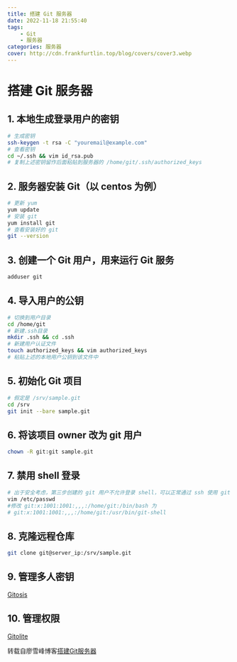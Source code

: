```yaml
---
title: 搭建 Git 服务器
date: 2022-11-18 21:55:40
tags:
    - Git
    - 服务器
categories: 服务器
cover: http://cdn.frankfurtlin.top/blog/covers/cover3.webp
---
```


# 搭建 Git 服务器

## 1. 本地生成登录用户的密钥

``` bash
# 生成密钥
ssh-keygen -t rsa -C "youremail@example.com"
# 查看密钥
cd ~/.ssh && vim id_rsa.pub
# 复制上述密钥留作后面粘贴到服务器的 /home/git/.ssh/authorized_keys
```

## 2. 服务器安装 Git（以 centos 为例）

``` bash
# 更新 yum
yum update
# 安装 git
yum install git
# 查看安装好的 git
git --version
```

## 3. 创建一个 Git 用户，用来运行 Git 服务

``` bash
adduser git
```

## 4. 导入用户的公钥

``` bash
# 切换到用户目录
cd /home/git
# 新建.ssh目录
mkdir .ssh && cd .ssh
# 新建用户认证文件
touch authorized_keys && vim authorized_keys
# 粘贴上述的本地用户公钥到该文件中
```

## 5. 初始化 Git 项目

``` bash
# 假定是 /srv/sample.git
cd /srv
git init --bare sample.git
```

## 6. 将该项目 owner 改为 git 用户

``` bash
chown -R git:git sample.git
```

## 7. 禁用 shell 登录

``` bash
# 出于安全考虑，第三步创建的 git 用户不允许登录 shell，可以正常通过 ssh 使用 git
vim /etc/passwd
#修改 git:x:1001:1001:,,,:/home/git:/bin/bash 为
# git:x:1001:1001:,,,:/home/git:/usr/bin/git-shell
```

## 8. 克隆远程仓库

``` bash
git clone git@server_ip:/srv/sample.git
```

## 9. 管理多人密钥

[Gitosis](https://github.com/res0nat0r/gitosis)

## 10. 管理权限

[Gitolite](https://github.com/sitaramc/gitolite)

转载自廖雪峰博客[搭建Git服务器](https://www.liaoxuefeng.com/wiki/896043488029600/899998870925664)

